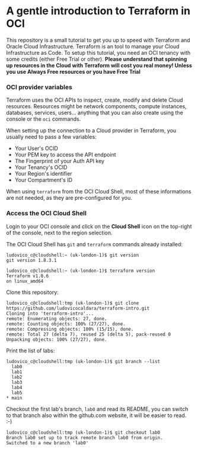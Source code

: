 # A gentle introduction to Terraform in OCI

This repository is a small tutorial to get you up to speed with Terraform and Oracle Cloud Infrastructure.
Terraform is an tool to manage your Cloud Infrastructure as Code.
To setup this tutorial, you need an OCI tenancy with some credits (either Free Trial or other).
__Please understand that spinning up resources in the Cloud with Terraform will cost you real money! Unless you use Always Free resources or you have Free Trial__

### OCI provider variables
Terraform uses the OCI APIs to inspect, create, modify and delete Cloud resources. Resources might be network components, compute instances, databases, services, users... anything that you can also create using the console or the `oci` commands.

When setting up the connection to a Cloud provider in Terraform, you usually need to pass a few variables:
* Your User's OCID
* Your PEM key to access the API endpoint
* The Fingerprint of your Auth API key
* Your Tenancy's OCID
* Your Region's identifier
* Your Compartment's ID

When using `terraform` from the OCI Cloud Shell, most of these informations are not needed, as they are pre-configured for you.

### Access the OCI Cloud Shell
Login to your OCI console and click on the __Cloud Shell__ icon  on the top-right of the console, next to the region selection.

The OCI Cloud Shell has `git` and `terraform` commands already installed:
```
ludovico_c@cloudshell:~ (uk-london-1)$ git version
git version 1.8.3.1
```
```
ludovico_c@cloudshell:~ (uk-london-1)$ terraform version
Terraform v1.0.6
on linux_amd64
```

Clone this repository:

```
ludovico_c@cloudshell:tmp (uk-london-1)$ git clone https://github.com/ludovicocaldara/terraform-intro.git
Cloning into 'terraform-intro'...
remote: Enumerating objects: 27, done.
remote: Counting objects: 100% (27/27), done.
remote: Compressing objects: 100% (15/15), done.
remote: Total 27 (delta 7), reused 25 (delta 5), pack-reused 0
Unpacking objects: 100% (27/27), done.
```

Print the list of labs:
```
ludovico_c@cloudshell:tmp (uk-london-1)$ git branch --list  
  lab0
  lab1
  lab2
  lab3
  lab4
  lab5
* main
```

Checkout the first lab's branch, `lab0` and read its README, you can switch to that branch also within the github.com website, it will be easier to read. :-)
```
ludovico_c@cloudshell:tmp (uk-london-1)$ git checkout lab0  
Branch lab0 set up to track remote branch lab0 from origin.
Switched to a new branch 'lab0'
```
